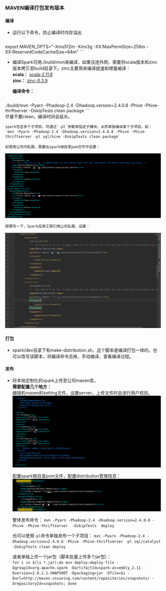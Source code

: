 ### MAVEN编译打包发布版本	

#### 编译
- 运行以下命令，防止编译时内存溢出   

	```
export MAVEN_OPTS="-Xms512m -Xmx3g -XX:MaxPermSize=256m -XX:ReservedCodeCacheSize=64m"
	```  

- 编译Spark可用./build/mvn来编译，如果没连外网，需要将scala版本和zinc版本拷贝至build目录下。zinc主要用来编译提速和增量编译：  
**scala：** [scala-2.11.8](http://www.scala-lang.org/download/2.11.8.html)  
**zinc：** [zinc-0.3.9](https://github.com/alixGuo/Resources/blob/master/zinc-0.3.9.rar)  

	**编译命令：**
	```
./build/mvn -Pyarn -Phadoop-2.4 -Dhadoop.version=2.4.0.8 -Phive -Phive-thriftserver -DskipTests clean package
	```  
	尽量不要clean，编译时间会延长。  

	spark包含多个子项目，可通过`-pl`参数来指定子模块，从而单独编译某个子项目。如：
	`mvn -Pyarn -Phadoop-2.4 -Dhadoop.version=2.4.0.8 -Phive -Phive-thriftserver -pl sql/hive -DskipTests clean package`  

	如使用公司内私服，需要在spark根目录pom文件中设置：  
![Alt text](https://github.com/alixGuo/Resources/blob/master/2016121201.png)  

	顺便写一下，Spark应用工程引用公司私服，设置：  
![Alt text](https://github.com/alixGuo/Resources/blob/master/2016121202.png)

#### 打包
- spark/dev目录下有make-distribution.sh，这个脚本是编译打包一体的。也可以改写该脚本，将编译命令去掉，手动编译，查看编译过程。

#### 发布
- 将本地定制化的spark上传至公司maven库。  
**需要配置几个地方：**  
编辑机maven的setting文件，设置server，上传文件时会进行用户校验。
![Alt text](https://github.com/alixGuo/Resources/blob/master/2016121203.png)  

	配置spark根目录pom文件，配置distribution管理信息：
![Alt text](https://github.com/alixGuo/Resources/blob/master/2016121204.png)


	整体发布命令：
`mvn -Pyarn -Phadoop-2.4 -Dhadoop.version=2.4.0.8 -Phive -Phive-thriftserver  -DskipTests  deploy`

	也可以使用`-pl`命令单独发布一个子项目：
`mvn -Pyarn -Phadoop-2.4 -Dhadoop.version=2.4.0.8 -Phive -Phive-thriftserver -pl sql/catalyst -DskipTests clean deploy`

	或者单独上传一个jar包（脚本批量上传多个jar包）：  
`for i in $(ls *.jar);do mvn deploy:deploy-file -DgroupId=org.apache.spark -DartifactId=spark-assembly_2.11 -Dversion=2.0.2.1-SNAPSHOT -Dpackaging=jar -Dfile=$i -Durl=http://maven.cnsuning.com/content/repositories/snapshots/ -DrepositoryId=snapshots; done`



